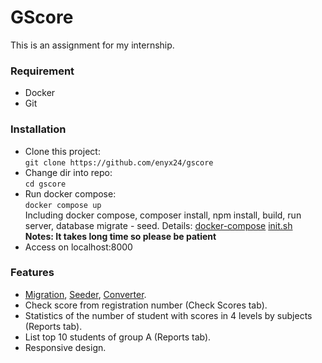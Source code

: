 # GScore
This is an assignment for my internship.
### Requirement
- Docker
- Git
### Installation
- Clone this project:<br>
`git clone https://github.com/enyx24/gscore`
- Change dir into repo:<br>
`cd gscore`
- Run docker compose:<br>
`docker compose up`<br>
Including docker compose, composer install, npm install, build, run server, database migrate - seed. Details: [docker-compose](https://github.com/enyx24/gscore/blob/master/docker-compose.yml) [init.sh](https://github.com/enyx24/gscore/blob/master/init.sh)<br>
**Notes: It takes long time so please be patient**
- Access on localhost:8000
### Features
- [Migration](https://github.com/enyx24/gscore/blob/master/database/migrations/2025_05_18_101527_create_score_table.php), [Seeder](https://github.com/enyx24/gscore/blob/master/database/seeders/ScoreSeeder.php), [Converter](https://github.com/enyx24/gscore/blob/master/app/Console/Commands/ImportScores.php).
- Check score from registration number (Check Scores tab).
- Statistics of the number of student with scores in 4 levels by subjects (Reports tab).
- List top 10 students of group A (Reports tab).
- Responsive design.
